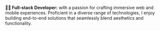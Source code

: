 
<b>👨‍💻 Full-stack Developer:</b> with a passion for crafting immersive web and mobile experiences. Proficient in a diverse range of technologies, I enjoy building end-to-end solutions that seamlessly blend aesthetics and functionality.

